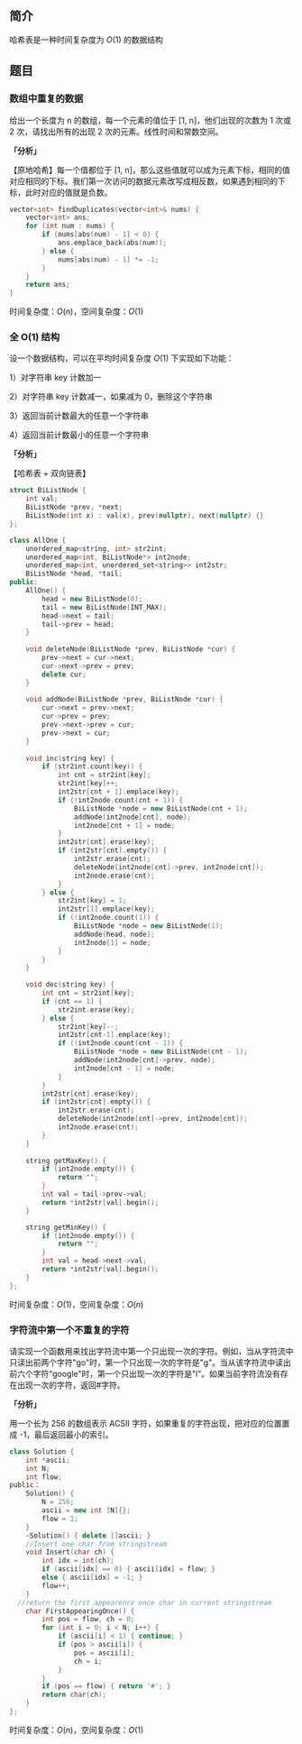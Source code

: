 ## 简介
哈希表是一种时间复杂度为 $O(1)$ 的数据结构


## 题目
### 数组中重复的数据
给出一个长度为 n 的数组，每一个元素的值位于 [1, n]，他们出现的次数为 1 次或 2 次，请找出所有的出现 2 次的元素。线性时间和常数空间。

**「分析」**

【原地哈希】每一个值都位于 [1, n]，那么这些值就可以成为元素下标，相同的值对应相同的下标。我们第一次访问的数据元素改写成相反数，如果遇到相同的下标，此时对应的值就是负数。

```cpp
vector<int> findDuplicates(vector<int>& nums) {
    vector<int> ans;
    for (int num : nums) {
        if (nums[abs(num) - 1] < 0) {
            ans.emplace_back(abs(num));
        } else {
            nums[abs(num) - 1] *= -1;
        }
    }
    return ans;
}
```
时间复杂度：$O(n)$，空间复杂度：$O(1)$

### 全 O(1) 结构
设一个数据结构，可以在平均时间复杂度 $O(1)$ 下实现如下功能：

1）对字符串 key 计数加一

2）对字符串 key 计数减一，如果减为 0，删除这个字符串

3）返回当前计数最大的任意一个字符串

4）返回当前计数最小的任意一个字符串

**「分析」**

【哈希表 + 双向链表】

```cpp
struct BiListNode {
    int val;
    BiListNode *prev, *next;
    BiListNode(int x) : val(x), prev(nullptr), next(nullptr) {}
};

class AllOne {
    unordered_map<string, int> str2int;
    unordered_map<int, BiListNode*> int2node;
    unordered_map<int, unordered_set<string>> int2str;
    BiListNode *head, *tail;
public:
    AllOne() {
        head = new BiListNode(0);
        tail = new BiListNode(INT_MAX);
        head->next = tail;
        tail->prev = head;
    }
    
    void deleteNode(BiListNode *prev, BiListNode *cur) {
        prev->next = cur->next;
        cur->next->prev = prev;
        delete cur;
    }
    
    void addNode(BiListNode *prev, BiListNode *cur) {
        cur->next = prev->next;
        cur->prev = prev;
        prev->next->prev = cur;
        prev->next = cur;
    }
    
    void inc(string key) {
        if (str2int.count(key)) {
            int cnt = str2int[key];
            str2int[key]++;
            int2str[cnt + 1].emplace(key);
            if (!int2node.count(cnt + 1)) {
                BiListNode *node = new BiListNode(cnt + 1);
                addNode(int2node[cnt], node);
                int2node[cnt + 1] = node;
            }
            int2str[cnt].erase(key);
            if (int2str[cnt].empty()) {
                int2str.erase(cnt);
                deleteNode(int2node[cnt]->prev, int2node[cnt]);
                int2node.erase(cnt);
            }
        } else {
            str2int[key] = 1;
            int2str[1].emplace(key);
            if (!int2node.count(1)) {
                BiListNode *node = new BiListNode(1);
                addNode(head, node);
                int2node[1] = node;
            }
        }
    }
    
    void dec(string key) {
        int cnt = str2int[key];
        if (cnt == 1) {
            str2int.erase(key);
        } else {
            str2int[key]--;
            int2str[cnt-1].emplace(key);
            if (!int2node.count(cnt - 1)) {
                BiListNode *node = new BiListNode(cnt - 1);
                addNode(int2node[cnt]->prev, node);
                int2node[cnt - 1] = node;
            }
        }
        int2str[cnt].erase(key);
        if (int2str[cnt].empty()) {
            int2str.erase(cnt);
            deleteNode(int2node[cnt]->prev, int2node[cnt]);
            int2node.erase(cnt);
        }
    }
    
    string getMaxKey() {
        if (int2node.empty()) {
            return "";
        }
        int val = tail->prev->val;
        return *int2str[val].begin();
    }

    string getMinKey() {
        if (int2node.empty()) {
            return "";
        }
        int val = head->next->val;
        return *int2str[val].begin();
    }
};
```
时间复杂度：$O(1)$，空间复杂度：$O(n)$


### 字符流中第一个不重复的字符
请实现一个函数用来找出字符流中第一个只出现一次的字符。例如，当从字符流中只读出前两个字符"go"时，第一个只出现一次的字符是"g"。当从该字符流中读出前六个字符“google"时，第一个只出现一次的字符是"l"。如果当前字符流没有存在出现一次的字符，返回#字符。

**「分析」**

用一个长为 256 的数组表示 ACSII 字符，如果重复的字符出现，把对应的位置置成 -1，最后返回最小的索引。

```C++
class Solution {
    int *ascii;
    int N;
    int flow;
public：
    Solution() {
        N = 256;
        ascii = new int [N]{};
        flow = 1;
    }
    ~Solution() { delete []ascii; }
    //Insert one char from stringstream
    void Insert(char ch) {
        int idx = int(ch);
        if (ascii[idx] == 0) { ascii[idx] = flow; }
        else { ascii[idx] = -1; }
        flow++;
    }
  //return the first appearence once char in current stringstream
    char FirstAppearingOnce() {
        int pos = flow, ch = 0;
        for (int i = 0; i < N; i++) {
            if (ascii[i] < 1) { continue; }
            if (pos > ascii[i]) {
                pos = ascii[i];
                ch = i;
            }
        }
        if (pos == flow) { return '#'; }
        return char(ch);
    }
};
```
时间复杂度：$O(n)$，空间复杂度：$O(1)$
